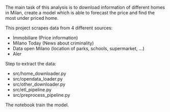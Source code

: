 The main task of this analysis is to download information of different homes in Milan, create a model which is able to forecast the price and find the most under priced home.

This project scrapes data from 4 different sources:

- Immobiliare (Price information)
- Milano Today (News about criminality)
- Data open Milano (location of parks, schools, supermarket, ...)
- Aler 

Step to extract the data:
- src/home_downloader.py
- src/opendata_loader.py
- src/other_downloader.py
- src/etl_pipeline.py
- src/preprocess_pipeline.py

The notebook train the model.
